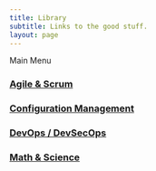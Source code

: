```yaml
---
title: Library
subtitle: Links to the good stuff.
layout: page
---
```


Main Menu

### [Agile & Scrum](agile-&-scrum)
### [Configuration Management](configuration-management)
### [DevOps / DevSecOps](devops)
### [Math & Science](math-&-science)
